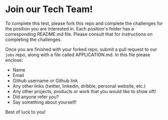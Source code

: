# Join our Tech Team!
To complete this test, please fork this repo and complete the challenges for the position you are interested in. Each position's folder has a corresponding README.md file. Please consult that for instructions on completing the challenges.

Once you are finished with your forked repo, submit a pull request to our `jobs` repo, along with a file called APPLICATION.md. In this file please enclose:

* Name
* Email
* Github username or Github link
* Any other links (twitter, linkedin, dribble, personal website, etc.)
* Any other projects, products or work that you would like to show off/
* Did anyone refer you?
* Say something about yourself!

Best of luck to you!
